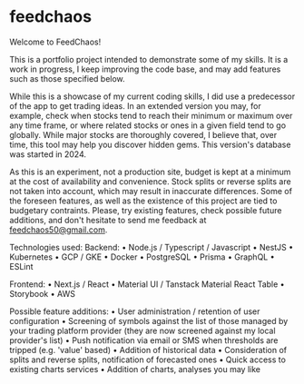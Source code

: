 # feedchaos
Welcome to FeedChaos!

This is a portfolio project intended to demonstrate some of my skills. It is a work in progress, I keep improving the code base, and may add features such as those specified below.

While this is a showcase of my current coding skills, I did use a predecessor of the app to get trading ideas. In an extended version you may, for example, check when stocks tend to reach their minimum or maximum over any time frame, or where related stocks or ones in a given field tend to go globally. While major stocks are thoroughly covered, I believe that, over time, this tool may help you discover hidden gems. This version's database was started in 2024.

As this is an experiment, not a production site, budget is kept at a minimum at the cost of availability and convenience. Stock splits or reverse splits are not taken into account, which may result in inaccurate differences. Some of the foreseen features, as well as the existence of this project are tied to budgetary contraints. Please, try existing features, check possible future additions, and don't hesitate to send me feedback at feedchaos50@gmail.com.



Technologies used:
Backend:
    • Node.js / Typescript / Javascript
    • NestJS
    • Kubernetes
    • GCP / GKE
    • Docker
    • PostgreSQL
    • Prisma
    • GraphQL
    • ESLint

Frontend:
    • Next.js / React
    • Material UI / Tanstack Material React Table
    • Storybook
    • AWS

Possible feature additions:
    • User administration / retention of user configuration
    • Screening of symbols against the list of those managed by your trading platform provider (they are now screened against my local provider's list)
    • Push notification via email or SMS when thresholds are tripped (e.g. 'value' based)
    • Addition of historical data
    • Consideration of splits and reverse splits, notification of forecasted ones
    • Quick access to existing charts services
    • Addition of charts, analyses you may like
